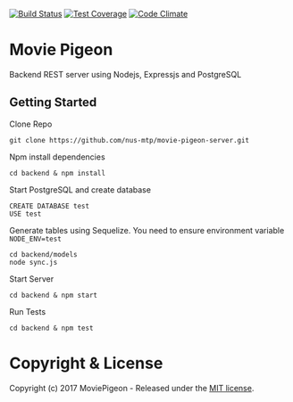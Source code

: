 [![Build
Status](https://travis-ci.org/nus-mtp/movie-pigeon.svg?branch=master)](https://travis-ci.org/nus-mtp/movie-pigeon)
[![Test
Coverage](https://codeclimate.com/github/nus-mtp/movie-pigeon/badges/coverage.svg)](https://codeclimate.com/github/nus-mtp/movie-pigeon/coverage)
[![Code
Climate](https://codeclimate.com/github/nus-mtp/movie-pigeon/badges/gpa.svg)](https://codeclimate.com/github/nus-mtp/movie-pigeon)

# Movie Pigeon

Backend REST server using Nodejs, Expressjs and PostgreSQL

## Getting Started

Clone Repo

````
git clone https://github.com/nus-mtp/movie-pigeon-server.git
````

Npm install dependencies

````
cd backend & npm install
````

Start PostgreSQL and create database

````
CREATE DATABASE test
USE test
````

Generate tables using Sequelize.
You need to ensure environment variable `NODE_ENV=test`
````
cd backend/models
node sync.js
````

Start Server

````
cd backend & npm start
````

Run Tests

````
cd backend & npm test
````


# Copyright & License

Copyright (c) 2017 MoviePigeon - Released under the [MIT license](LICENSE).
